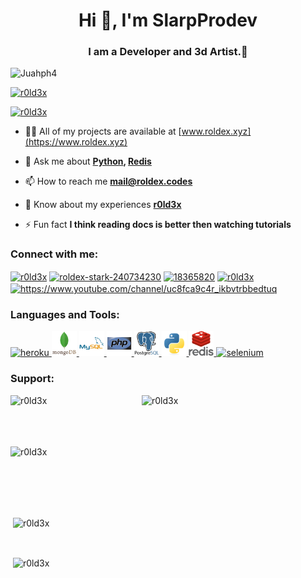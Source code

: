 <h1 align="center">Hi 👋, I'm SlarpProdev</h1>
<h3 align="center">I am a Developer and 3d Artist.🔅</h3>

<p align="left"> <img src="https://komarev.com/ghpvc/?username=Juahph4&label=Profile%20views&color=0e75b6&style=flat" alt="Juahph4" /> </p>

<p align="left"> <a href="https://github.com/ryo-ma/github-profile-trophy"><img src="https://github-profile-trophy.vercel.app/?username=r0ld3x" alt="r0ld3x" /></a> </p>

<p align="left"> <a href="https://twitter.com/r0ld3x" target="blank"><img src="https://img.shields.io/twitter/follow/r0ld3x?logo=twitter&style=for-the-badge" alt="r0ld3x" /></a> </p>

- 👨‍💻 All of my projects are available at [www.roldex.xyz](https://www.roldex.xyz)

- 💬 Ask me about **[Python](https://www.python.org), [Redis](https://redis.com)**

- 📫 How to reach me **[mail@roldex.codes](mailto:mail@roldex.codes)**

- 📄 Know about my experiences **[r0ld3x](https://github.com/r0ld3x)**

- ⚡ Fun fact **I think reading docs is better then watching tutorials**

<h3 align="left">Connect with me:</h3>
<p align="left">
<a href="https://twitter.com/r0ld3x" target="blank"><img align="center" src="https://raw.githubusercontent.com/rahuldkjain/github-profile-readme-generator/master/src/images/icons/Social/twitter.svg" alt="r0ld3x" height="30" width="40" /></a>
<a href="https://linkedin.com/in/roldex-stark-240734230" target="blank"><img align="center" src="https://raw.githubusercontent.com/rahuldkjain/github-profile-readme-generator/master/src/images/icons/Social/linked-in-alt.svg" alt="roldex-stark-240734230" height="30" width="40" /></a>
<a href="https://stackoverflow.com/users/18365820" target="blank"><img align="center" src="https://raw.githubusercontent.com/rahuldkjain/github-profile-readme-generator/master/src/images/icons/Social/stack-overflow.svg" alt="18365820" height="30" width="40" /></a>
<a href="https://instagram.com/r0ld3x" target="blank"><img align="center" src="https://raw.githubusercontent.com/rahuldkjain/github-profile-readme-generator/master/src/images/icons/Social/instagram.svg" alt="r0ld3x" height="30" width="40" /></a>
<a href="https://www.youtube.com/c/https://www.youtube.com/channel/uc8fca9c4r_ikbvtrbbedtuq" target="blank"><img align="center" src="https://raw.githubusercontent.com/rahuldkjain/github-profile-readme-generator/master/src/images/icons/Social/youtube.svg" alt="https://www.youtube.com/channel/uc8fca9c4r_ikbvtrbbedtuq" height="30" width="40" /></a>
</p>

<h3 align="left">Languages and Tools:</h3>
<p align="left"> <a href="https://heroku.com" target="_blank" rel="noreferrer"> <img src="https://www.vectorlogo.zone/logos/heroku/heroku-icon.svg" alt="heroku" width="40" height="40"/> </a> <a href="https://www.mongodb.com/" target="_blank" rel="noreferrer"> <img src="https://raw.githubusercontent.com/devicons/devicon/master/icons/mongodb/mongodb-original-wordmark.svg" alt="mongodb" width="40" height="40"/> </a> <a href="https://www.mysql.com/" target="_blank" rel="noreferrer"> <img src="https://raw.githubusercontent.com/devicons/devicon/master/icons/mysql/mysql-original-wordmark.svg" alt="mysql" width="40" height="40"/> </a> <a href="https://www.php.net" target="_blank" rel="noreferrer"> <img src="https://raw.githubusercontent.com/devicons/devicon/master/icons/php/php-original.svg" alt="php" width="40" height="40"/> </a> <a href="https://www.postgresql.org" target="_blank" rel="noreferrer"> <img src="https://raw.githubusercontent.com/devicons/devicon/master/icons/postgresql/postgresql-original-wordmark.svg" alt="postgresql" width="40" height="40"/> </a> <a href="https://www.python.org" target="_blank" rel="noreferrer"> <img src="https://raw.githubusercontent.com/devicons/devicon/master/icons/python/python-original.svg" alt="python" width="40" height="40"/> </a> <a href="https://redis.io" target="_blank" rel="noreferrer"> <img src="https://raw.githubusercontent.com/devicons/devicon/master/icons/redis/redis-original-wordmark.svg" alt="redis" width="40" height="40"/> </a> <a href="https://www.selenium.dev" target="_blank" rel="noreferrer"> <img src="https://raw.githubusercontent.com/detain/svg-logos/780f25886640cef088af994181646db2f6b1a3f8/svg/selenium-logo.svg" alt="selenium" width="40" height="40"/> </a> </p>

<h3 align="left">Support:</h3>
<p><a href="https://www.buymeacoffee.com/r0ld3x"> <img align="left" src="https://cdn.buymeacoffee.com/buttons/v2/default-yellow.png" height="50" width="210" alt="r0ld3x" /></a><a href="https://ko-fi.com/r0ld3x"> <img align="left" src="https://cdn.ko-fi.com/cdn/kofi3.png?v=3" height="50" width="210" alt="r0ld3x" /></a></p><br>
<br><br><br>

<p>&nbsp;<img align="left" src="https://github-readme-stats.vercel.app/api/top-langs?username=r0ld3x&show_icons=true&locale=en&layout=compact" alt="r0ld3x" /></p><br>
<br><br><br>
<p>&nbsp;<img align="center" src="https://github-readme-stats.vercel.app/api?username=r0ld3x&show_icons=true&locale=en" alt="r0ld3x" /></p><br>
<p>&nbsp;<img align="center" src="https://github-readme-streak-stats.herokuapp.com/?user=r0ld3x&" alt="r0ld3x" /></p>
